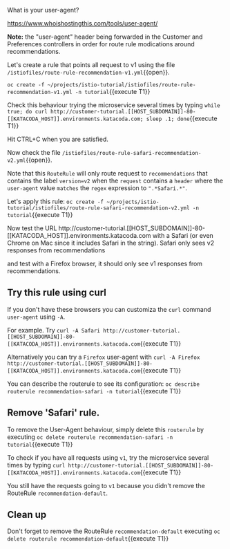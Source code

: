 What is your user-agent?

<https://www.whoishostingthis.com/tools/user-agent/>

**Note:** the "user-agent" header being forwarded in the Customer and Preferences controllers in order for route rule modications around recommendations.

Let's create a rule that points all request to v1 using the file `/istiofiles/route-rule-recommendation-v1.yml`{{open}}.

`oc create -f ~/projects/istio-tutorial/istiofiles/route-rule-recommendation-v1.yml -n tutorial`{{execute T1}}

Check this behaviour trying the microservice several times by typing `while true; do curl http://customer-tutorial.[[HOST_SUBDOMAIN]]-80-[[KATACODA_HOST]].environments.katacoda.com; sleep .1; done`{{execute T1}}

Hit CTRL+C when you are satisfied.

Now check the file `/istiofiles/route-rule-safari-recommendation-v2.yml`{{open}}.

Note that this `RouteRule` will only route request to `recommendations` that contains the label `version=v2` when the `request` contains a `header` where the `user-agent` value `matches` the `regex` expression to `".*Safari.*"`.

Let's apply this rule: `oc create -f ~/projects/istio-tutorial/istiofiles/route-rule-safari-recommendation-v2.yml -n tutorial`{{execute T1}}

Now test the URL http://customer-tutorial.[[HOST_SUBDOMAIN]]-80-[[KATACODA_HOST]].environments.katacoda.com with a Safari (or even Chrome on Mac since it includes Safari in the string). Safari only sees v2 responses from recommendations

and test with a Firefox browser, it should only see v1 responses from recommendations.


## Try this rule using curl

If you don't have these browsers you can customiza the `curl` command `user-agent` using `-A`.

For example. Try `curl -A Safari http://customer-tutorial.[[HOST_SUBDOMAIN]]-80-[[KATACODA_HOST]].environments.katacoda.com`{{execute T1}}

Alternatively you can try a `Firefox` user-agent with `curl -A Firefox http://customer-tutorial.[[HOST_SUBDOMAIN]]-80-[[KATACODA_HOST]].environments.katacoda.com`{{execute T1}}

You can describe the routerule to see its configuration: `oc describe routerule recommendation-safari -n tutorial`{{execute T1}} 

## Remove 'Safari' rule.

To remove the User-Agent behaviour, simply delete this `routerule` by executing `oc delete routerule recommendation-safari -n tutorial`{{execute T1}}

To check if you have all requests using `v1`, try the microservice several times by typing `curl http://customer-tutorial.[[HOST_SUBDOMAIN]]-80-[[KATACODA_HOST]].environments.katacoda.com`{{execute T1}}

You still have the requests going to `v1` because you didn't remove the RouteRule `recommendation-default`.

## Clean up

Don't forget to remove the RouteRule `recommendation-default` executing `oc delete routerule recommendation-default`{{execute T1}}
